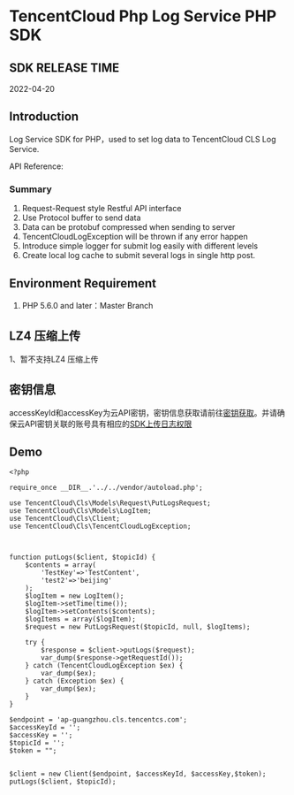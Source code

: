 # TencentCloud Php Log Service PHP SDK

## SDK RELEASE TIME

2022-04-20

## Introduction

Log Service SDK for PHP，used to set log data to TencentCloud CLS Log Service.

API Reference: 

### Summary

1. Request-Request style Restful API interface
2. Use Protocol buffer to send data 
3. Data can be protobuf compressed when sending to server
4. TencentCloudLogException will be thrown if any error happen
5. Introduce simple logger for submit log easily with different levels
6. Create local log cache to submit several logs in single http post.

## Environment Requirement

1. PHP 5.6.0 and later：Master Branch

## LZ4 压缩上传
1、暂不支持LZ4 压缩上传

## 密钥信息

accessKeyId和accessKey为云API密钥，密钥信息获取请前往[密钥获取](https://console.cloud.tencent.com/cam/capi)。并请确保云API密钥关联的账号具有相应的[SDK上传日志权限](https://cloud.tencent.com/document/product/614/68374#.E4.BD.BF.E7.94.A8-api-.E4.B8.8A.E4.BC.A0.E6.95.B0.E6.8D.AE)

## Demo
```
<?php

require_once __DIR__.'../../vendor/autoload.php';

use TencentCloud\Cls\Models\Request\PutLogsRequest;
use TencentCloud\Cls\Models\LogItem;
use TencentCloud\Cls\Client;
use TencentCloud\Cls\TencentCloudLogException;



function putLogs($client, $topicId) {
    $contents = array(
        'TestKey'=>'TestContent',
        'test2'=>'beijing'
    );
    $logItem = new LogItem();
    $logItem->setTime(time());
    $logItem->setContents($contents);
    $logItems = array($logItem);
    $request = new PutLogsRequest($topicId, null, $logItems);

    try {
        $response = $client->putLogs($request);
        var_dump($response->getRequestId());
    } catch (TencentCloudLogException $ex) {
        var_dump($ex);
    } catch (Exception $ex) {
        var_dump($ex);
    }
}

$endpoint = 'ap-guangzhou.cls.tencentcs.com';
$accessKeyId = '';
$accessKey = '';
$topicId = '';
$token = "";


$client = new Client($endpoint, $accessKeyId, $accessKey,$token);
putLogs($client, $topicId);

```
